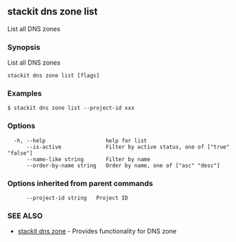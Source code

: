 ## stackit dns zone list

List all DNS zones

### Synopsis

List all DNS zones

```
stackit dns zone list [flags]
```

### Examples

```
$ stackit dns zone list --project-id xxx
```

### Options

```
  -h, --help                   help for list
      --is-active              Filter by active status, one of ["true" "false"]
      --name-like string       Filter by name
      --order-by-name string   Order by name, one of ["asc" "desc"]
```

### Options inherited from parent commands

```
      --project-id string   Project ID
```

### SEE ALSO

* [stackit dns zone](./stackit_dns_zone.md)	 - Provides functionality for DNS zone

